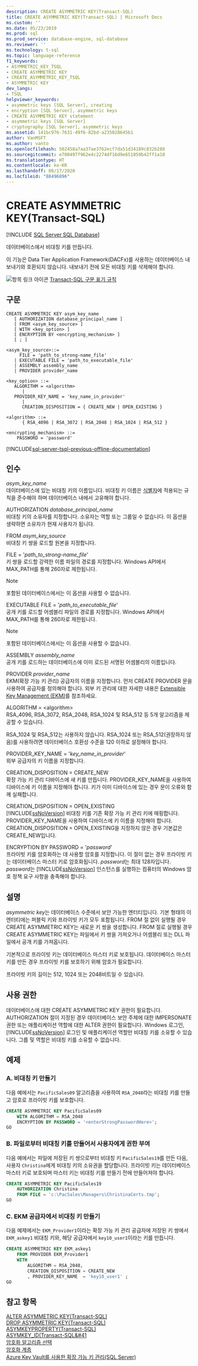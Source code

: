 ```yaml
---
description: CREATE ASYMMETRIC KEY(Transact-SQL)
title: CREATE ASYMMETRIC KEY(Transact-SQL) | Microsoft Docs
ms.custom: ''
ms.date: 05/23/2019
ms.prod: sql
ms.prod_service: database-engine, sql-database
ms.reviewer: ''
ms.technology: t-sql
ms.topic: language-reference
f1_keywords:
- ASYMMETRIC_KEY_TSQL
- CREATE ASYMMETRIC KEY
- CREATE_ASYMMETRIC_KEY_TSQL
- ASYMMETRIC KEY
dev_langs:
- TSQL
helpviewer_keywords:
- asymmetric keys [SQL Server], creating
- encryption [SQL Server], asymmetric keys
- CREATE ASYMMETRIC KEY statement
- asymmetric keys [SQL Server]
- cryptography [SQL Server], asymmetric keys
ms.assetid: 141bc976-7631-49f6-82bd-a235028645b1
author: VanMSFT
ms.author: vanto
ms.openlocfilehash: 502458a7aa37ae3762ecf7da51d34189c832b288
ms.sourcegitcommit: e700497f962e4c2274df16d9e651059b42ff1a10
ms.translationtype: HT
ms.contentlocale: ko-KR
ms.lasthandoff: 08/17/2020
ms.locfileid: "88496896"
---
```

# <a name="create-asymmetric-key-transact-sql"></a>CREATE ASYMMETRIC KEY(Transact-SQL)
[!INCLUDE [SQL Server SQL Database](../../includes/applies-to-version/sql-asdb.md)]

  데이터베이스에서 비대칭 키를 만듭니다.  
  
 이 기능은 Data Tier Application Framework(DACFx)를 사용하는 데이터베이스 내보내기와 호환되지 않습니다. 내보내기 전에 모든 비대칭 키를 삭제해야 합니다.  
  
 ![항목 링크 아이콘](../../database-engine/configure-windows/media/topic-link.gif "항목 링크 아이콘") [Transact-SQL 구문 표기 규칙](../../t-sql/language-elements/transact-sql-syntax-conventions-transact-sql.md)  
  
## <a name="syntax"></a>구문  
  
```syntaxsql
CREATE ASYMMETRIC KEY asym_key_name   
   [ AUTHORIZATION database_principal_name ]  
   [ FROM <asym_key_source> ]  
   [ WITH <key_option> ] 
   [ ENCRYPTION BY <encrypting_mechanism> ] 
   [ ; ]
  
<asym_key_source>::=  
     FILE = 'path_to_strong-name_file'  
   | EXECUTABLE FILE = 'path_to_executable_file'  
   | ASSEMBLY assembly_name  
   | PROVIDER provider_name  
  
<key_option> ::=  
   ALGORITHM = <algorithm>  
      |  
   PROVIDER_KEY_NAME = 'key_name_in_provider'  
      |  
      CREATION_DISPOSITION = { CREATE_NEW | OPEN_EXISTING }  
  
<algorithm> ::=  
      { RSA_4096 | RSA_3072 | RSA_2048 | RSA_1024 | RSA_512 }   
  
<encrypting_mechanism> ::=  
    PASSWORD = 'password'   
```  
  
[!INCLUDE[sql-server-tsql-previous-offline-documentation](../../includes/sql-server-tsql-previous-offline-documentation.md)]

## <a name="arguments"></a>인수
 *asym_key_name*  
 데이터베이스에 있는 비대칭 키의 이름입니다. 비대칭 키 이름은 [식별자](../../relational-databases/databases/database-identifiers.md)에 적용되는 규칙을 준수해야 하며 데이터베이스 내에서 고유해야 합니다.  

 AUTHORIZATION *database_principal_name*  
 비대칭 키의 소유자를 지정합니다. 소유자는 역할 또는 그룹일 수 없습니다. 이 옵션을 생략하면 소유자가 현재 사용자가 됩니다.  
  
 FROM *asym_key_source*  
 비대칭 키 쌍을 로드할 원본을 지정합니다.  
  
 FILE = '*path_to_strong-name_file*'  
 키 쌍을 로드할 강력한 이름 파일의 경로를 지정합니다. Windows API에서 MAX_PATH를 통해 260자로 제한됩니다.  
  
> [!NOTE]  
>  포함된 데이터베이스에서는 이 옵션을 사용할 수 없습니다.  
  
 EXECUTABLE FILE = '*path_to_executable_file*'  
 공개 키를 로드할 어셈블리 파일의 경로를 지정합니다. Windows API에서 MAX_PATH를 통해 260자로 제한됩니다.  
  
> [!NOTE]  
>  포함된 데이터베이스에서는 이 옵션을 사용할 수 없습니다.  
  
 ASSEMBLY *assembly_name*  
 공개 키를 로드하는 데이터베이스에 이미 로드된 서명된 어셈블리의 이름입니다.  
  
 PROVIDER *provider_name*  
 EKM(확장 가능 키 관리) 공급자의 이름을 지정합니다. 먼저 CREATE PROVIDER 문을 사용하여 공급자를 정의해야 합니다. 외부 키 관리에 대한 자세한 내용은 [Extensible Key Management &#40;EKM&#41;](../../relational-databases/security/encryption/extensible-key-management-ekm.md)를 참조하세요.  
  
 ALGORITHM = \<algorithm>  
 RSA_4096, RSA_3072, RSA_2048, RSA_1024 및 RSA_512 등 5개 알고리즘을 제공할 수 있습니다.  
  
 RSA_1024 및 RSA_512는 사용하지 않습니다. RSA_1024 또는 RSA_512(권장하지 않음)를 사용하려면 데이터베이스 호환성 수준을 120 이하로 설정해야 합니다.  
  
 PROVIDER_KEY_NAME = '*key_name_in_provider*'  
 외부 공급자의 키 이름을 지정합니다.  
  
 CREATION_DISPOSITION = CREATE_NEW  
 확장 가능 키 관리 디바이스에 새 키를 만듭니다. PROVIDER_KEY_NAME을 사용하여 디바이스에 키 이름을 지정해야 합니다. 키가 이미 디바이스에 있는 경우 문이 오류와 함께 실패합니다.  
  
 CREATION_DISPOSITION = OPEN_EXISTING  
 [!INCLUDE[ssNoVersion](../../includes/ssnoversion-md.md)] 비대칭 키를 기존 확장 가능 키 관리 키에 매핑합니다. PROVIDER_KEY_NAME을 사용하여 디바이스에 키 이름을 지정해야 합니다. CREATION_DISPOSITION = OPEN_EXISTING을 지정하지 않은 경우 기본값은 CREATE_NEW입니다.  
  
 ENCRYPTION BY PASSWORD = '*password*'  
 프라이빗 키를 암호화하는 데 사용할 암호를 지정합니다. 이 절이 없는 경우 프라이빗 키는 데이터베이스 마스터 키로 암호화됩니다. *password*는 최대 128자입니다. *password*는 [!INCLUDE[ssNoVersion](../../includes/ssnoversion-md.md)] 인스턴스를 실행하는 컴퓨터의 Windows 암호 정책 요구 사항을 충족해야 합니다.  
  
## <a name="remarks"></a>설명  
 *asymmetric key*는 데이터베이스 수준에서 보안 가능한 엔터티입니다. 기본 형태의 이 엔터티에는 퍼블릭 키와 프라이빗 키가 모두 포함됩니다. FROM 절 없이 실행될 경우 CREATE ASYMMETRIC KEY는 새로운 키 쌍을 생성합니다. FROM 절로 실행될 경우 CREATE ASYMMETRIC KEY는 파일에서 키 쌍을 가져오거나 어셈블리 또는 DLL 파일에서 공개 키를 가져옵니다.  
  
 기본적으로 프라이빗 키는 데이터베이스 마스터 키로 보호됩니다. 데이터베이스 마스터 키를 만든 경우 프라이빗 키를 보호하기 위해 암호가 필요합니다.  
  
 프라이빗 키의 길이는 512, 1024 또는 2048비트일 수 있습니다.  
  
## <a name="permissions"></a>사용 권한  
 데이터베이스에 대한 CREATE ASYMMETRIC KEY 권한이 필요합니다. AUTHORIZATION 절이 지정된 경우 데이터베이스 보안 주체에 대한 IMPERSONATE 권한 또는 애플리케이션 역할에 대한 ALTER 권한이 필요합니다. Windows 로그인, [!INCLUDE[ssNoVersion](../../includes/ssnoversion-md.md)] 로그인 및 애플리케이션 역할만 비대칭 키를 소유할 수 있습니다. 그룹 및 역할은 비대칭 키를 소유할 수 없습니다.  
  
## <a name="examples"></a>예제  
  
### <a name="a-creating-an-asymmetric-key"></a>A. 비대칭 키 만들기  
 다음 예에서는 `PacificSales09` 알고리즘을 사용하여 `RSA_2048`라는 비대칭 키를 만들고 암호로 프라이빗 키를 보호합니다.  
  
```sql  
CREATE ASYMMETRIC KEY PacificSales09   
    WITH ALGORITHM = RSA_2048   
    ENCRYPTION BY PASSWORD = '<enterStrongPasswordHere>';   
GO  
```  
  
### <a name="b-creating-an-asymmetric-key-from-a-file-giving-authorization-to-a-user"></a>B. 파일로부터 비대칭 키를 만들어서 사용자에게 권한 부여  
 다음 예에서는 파일에 저장된 키 쌍으로부터 비대칭 키 `PacificSales19`를 만든 다음, 사용자 `Christina`에게 비대칭 키의 소유권을 할당합니다. 프라이빗 키는 데이터베이스 마스터 키로 보호되며 마스터 키는 비대칭 키를 만들기 전에 만들어져야 합니다.  
  
```sql  
CREATE ASYMMETRIC KEY PacificSales19  
    AUTHORIZATION Christina  
    FROM FILE = 'c:\PacSales\Managers\ChristinaCerts.tmp';  
GO  
```  
  
### <a name="c-creating-an-asymmetric-key-from-an-ekm-provider"></a>C. EKM 공급자에서 비대칭 키 만들기  
 다음 예제에서는 `EKM_Provider1`이라는 확장 가능 키 관리 공급자에 저장된 키 쌍에서 `EKM_askey1` 비대칭 키와, 해당 공급자에서 `key10_user1`이라는 키를 만듭니다.  
  
```sql  
CREATE ASYMMETRIC KEY EKM_askey1   
    FROM PROVIDER EKM_Provider1  
    WITH   
        ALGORITHM = RSA_2048,   
        CREATION_DISPOSITION = CREATE_NEW  
        , PROVIDER_KEY_NAME  = 'key10_user1' ;  
GO  
```  
  
## <a name="see-also"></a>참고 항목  
 [ALTER ASYMMETRIC KEY&#40;Transact-SQL&#41;](../../t-sql/statements/alter-asymmetric-key-transact-sql.md)  
 [DROP ASYMMETRIC KEY&#40;Transact-SQL&#41;](../../t-sql/statements/drop-asymmetric-key-transact-sql.md)  
 [ASYMKEYPROPERTY&#40;Transact-SQL&#41;](../../t-sql/functions/asymkeyproperty-transact-sql.md)  
 [ASYMKEY_ID&#40;Transact-SQL&#41](../../t-sql/functions/asymkey-id-transact-sql.md)  
 [암호화 알고리즘 선택](../../relational-databases/security/encryption/choose-an-encryption-algorithm.md)  
 [암호화 계층](../../relational-databases/security/encryption/encryption-hierarchy.md)  
 [Azure Key Vault를 사용한 확장 가능 키 관리&#40;SQL Server&#41;](../../relational-databases/security/encryption/extensible-key-management-using-azure-key-vault-sql-server.md)  
  
  
